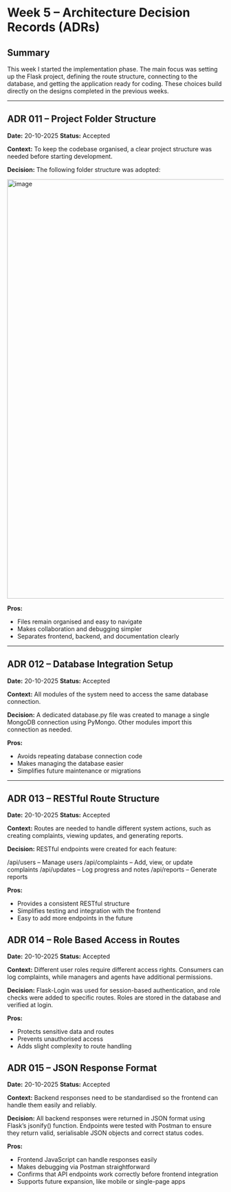 # Week 5 – Architecture Decision Records (ADRs)

## Summary
This week I started the implementation phase. The main focus was setting up the Flask project, defining the route structure, connecting to the database, and getting the application ready for coding. These choices build directly on the designs completed in the previous weeks.

---

## ADR 011 – Project Folder Structure

**Date:** 20-10-2025
**Status:** Accepted

**Context:**
To keep the codebase organised, a clear project structure was needed before starting development.

**Decision:**
The following folder structure was adopted:


<img width="584" height="976" alt="image" src="https://github.com/user-attachments/assets/9564e4ea-898b-4a3d-a46e-e68f89c97c87" />

**Pros:**
- Files remain organised and easy to navigate
- Makes collaboration and debugging simpler
- Separates frontend, backend, and documentation clearly

---

## ADR 012 – Database Integration Setup

**Date:** 20-10-2025
**Status:** Accepted

**Context:**
All modules of the system need to access the same database connection.

**Decision:**
A dedicated database.py file was created to manage a single MongoDB connection using PyMongo. Other modules import this connection as needed.

**Pros:**
- Avoids repeating database connection code
- Makes managing the database easier
- Simplifies future maintenance or migrations

---

## ADR 013 – RESTful Route Structure

**Date:** 20-10-2025
**Status:** Accepted

**Context:**
Routes are needed to handle different system actions, such as creating complaints, viewing updates, and generating reports.

**Decision:**
RESTful endpoints were created for each feature:

/api/users – Manage users
/api/complaints – Add, view, or update complaints
/api/updates – Log progress and notes
/api/reports – Generate reports

**Pros:**
- Provides a consistent RESTful structure
- Simplifies testing and integration with the frontend
- Easy to add more endpoints in the future

## ADR 014 – Role Based Access in Routes

**Date:** 20-10-2025
**Status:** Accepted

**Context:**
Different user roles require different access rights. Consumers can log complaints, while managers and agents have additional permissions.

**Decision:**
Flask-Login was used for session-based authentication, and role checks were added to specific routes. Roles are stored in the database and verified at login.

**Pros:**
- Protects sensitive data and routes
- Prevents unauthorised access
- Adds slight complexity to route handling

## ADR 015 – JSON Response Format

**Date:** 20-10-2025
**Status:** Accepted

**Context:**
Backend responses need to be standardised so the frontend can handle them easily and reliably.

**Decision:**
All backend responses were returned in JSON format using Flask’s jsonify() function. Endpoints were tested with Postman to ensure they return valid, serialisable JSON objects and correct status codes.

**Pros:**
- Frontend JavaScript can handle responses easily
- Makes debugging via Postman straightforward
- Confirms that API endpoints work correctly before frontend integration
- Supports future expansion, like mobile or single-page apps

  

  

